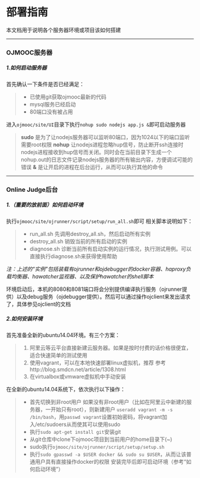 # 部署指南
本文档用于说明各个服务器环境或项目该如何搭建

------

### OJMOOC服务器
##### 1.如何启动服务器
首先确认一下条件是否已经满足：
> * 已使用git获取ojmooc最新的代码
> * mysql服务已经启动
> * 80端口没有被占用

进入`ojmooc/site/UI`目录下执行`nohup sudo nodejs app.js &`即可启动服务器
> **sudo** 是为了让nodejs服务器可以监听80端口，因为1024以下的端口监听需要root权限
> **nohup** 让nodejs进程忽略hup信号，防止断开ssh连接时nodejs进程接收到hup信号而关闭。同时会在当前目录下生成一个nohup.out的日志文件记录nodejs服务器的所有输出内容，方便调试可能的错误
> **&** 是让开启的进程在后台运行，从而可以执行其他的命令

------

### Online Judge后台
##### 1.（重要的放前面）如何启动环境
执行`ojmooc/site/ojrunner/script/setup/run_all.sh`即可
相关脚本说明如下：
> * run_all.sh 先调用destroy_all.sh，然后启动所有实例
> * destroy_all.sh 销毁当前的所有启动的实例
> * diagnose.sh 诊断当前所有启动实例的运行情况，执行测试用例。可以直接执行diagnose.sh来获得使用帮助

*注：上述的“实例”包括装载有ojrunner和ojdebugger的docker容器、haproxy负载均衡器、hawatcher监视器、以及保护hawatcher的shell脚本*

环境启动后，本机的8080和8081端口将会分别提供编译执行服务（ojrunner提供）以及debug服务（ojdebugger提供）。然后可以通过操作ojclient来发出请求了，具体参见ojclient的文档

##### 2.如何安装环境
首先准备全新的ubuntu14.04环境。有三个方案：
> 1. 阿里云等云平台直接新建云服务器。如果是按时付费的话价格很便宜，适合快速简单的测试使用
> 2. 使用vagrant，可以在本地快速部署linux虚拟机，推荐
> 参考http://blog.smdcn.net/article/1308.html
> 3. 在virtualbox或vmware虚拟机中手动安装

在全新的ubuntu14.04系统下，依次执行以下操作：
> * 首先切换到非root用户
> 如果没有非root用户（比如在阿里云中新建的服务器，一开始只有root），则新建用户 `useradd vagrant -m -s /bin/bash`，用`passwd vagrant`设置初始密码，将vagrant加入/etc/sudoers从而使其可以使用sudo
> * 执行`sudo apt-get install git`安装git
> * 从git仓库中clone下ojmooc项目到当前用户的home目录下(~)
> * sudo执行`ojmooc/site/ojrunner/script/setup/setup.sh`
> * 执行`sudo gpasswd -a $USER docker && sudo su $USER`，从而让该普通用户具有直接操作docker的权限
> 安装完毕后即可启动环境（参考“如何启动环境”）